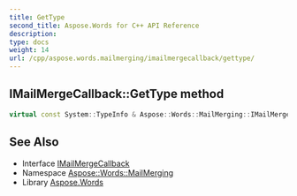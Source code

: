 ```yaml
---
title: GetType
second_title: Aspose.Words for C++ API Reference
description: 
type: docs
weight: 14
url: /cpp/aspose.words.mailmerging/imailmergecallback/gettype/
---
```

## IMailMergeCallback::GetType method




```cpp
virtual const System::TypeInfo & Aspose::Words::MailMerging::IMailMergeCallback::GetType() const override
```

## See Also

* Interface [IMailMergeCallback](../)
* Namespace [Aspose::Words::MailMerging](../../)
* Library [Aspose.Words](../../../)
